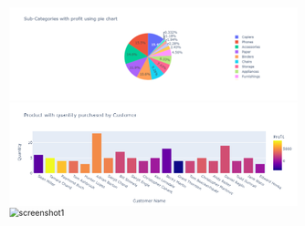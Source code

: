 ![screenshot1](https://github.com/diwakardwivedi/E-Commerse-Sales-Analysis/blob/main/charts/newplot.png)
![screenshot1](https://github.com/diwakardwivedi/E-Commerse-Sales-Analysis/blob/main/charts/newplot%20(1).png)
![screenshot1](https://github.com/diwakardwivedi/E-Commerse-Sales-Analysis/blob/main/charts/newplot(2).png)